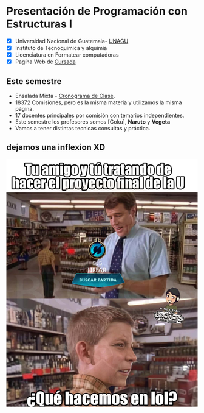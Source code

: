 # Presentación de Programación con Estructuras I
- [x] Universidad Nacional de Guatemala- [UNAGU](https://unagu.edu.ar)
- [x] Instituto de Tecnoquimica y alquimia 
- [x] Licenciatura en Formatear computadoras
- [x] Pagína Web de [Cursada](https://obj1-unahur.github.io/)

## Este semestre 
* Ensalada Mixta - [Cronograma de Clase](https://docs.google.com/spreadsheets/d/19FZB2t00NWQ7dwygWRktajAV2mjbeTOqePBJ9XRWacw/edit?usp=sharing). 
* 18372 Comisiones, pero es la misma materia y utilizamos la misma página.
* 17 docentes principales por comisión con temarios independientes. 
* Este semestre los profesores somos [Goku], **Naruto** y **Vegeta**
* Vamos a tener distintas tecnicas consultas y práctica.

## dejamos una inflexion XD
![somos todos](https://github.com/obj1-unahur-2022s1/presentacionpersonal-monjenahuel/blob/main/meme.jpg)
